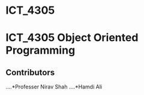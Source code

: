 # ICT_4305
# ICT_4305 Object Oriented Programming
## Contributors
....*Professer Nirav Shah
....*Hamdi Ali
